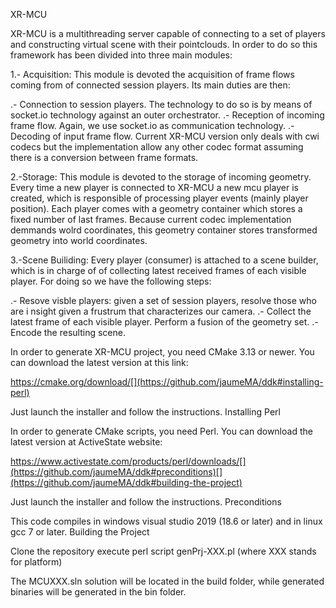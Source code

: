 XR-MCU

XR-MCU is a multithreading server capable of connecting to a set of players and constructing virtual scene with their pointclouds.
In order to do so this framework has been divided into three main modules:

1.- Acquisition: This module is devoted the acquisition of frame flows coming from of connected session players. Its main duties are then:

  .- Connection to session players. The technology to do so is by means of socket.io technology against an outer orchestrator.
  .- Reception of incoming frame flow. Again, we use socket.io as communication technology.
  .- Decoding of input frame flow. Current XR-MCU version only deals with cwi codecs but the implementation allow any other codec format assuming there is a conversion between frame formats.

2.-Storage: This module is devoted to the storage of incoming geometry. Every time a new player is connected to XR-MCU a new mcu player is created, which is responsible of processing player events (mainly player position). Each player comes with a geometry container which stores a fixed number of last frames. Because current codec implementation demmands wolrd coordinates, this geometry container stores transformed geometry into world coordinates.

3.-Scene Builiding: Every player (consumer) is attached to a scene builder, which is in charge of of collecting latest received frames of each visible player. For doing so we have the following steps:

  .- Resove visble players: given a set of session players, resolve those who are i nsight given a frustrum that characterizes our camera.
  .- Collect the latest frame of each visible player. Perform a fusion of the geometry set.
  .- Encode the resulting scene.

In order to generate XR-MCU project, you need CMake 3.13 or newer. You can download the latest version at this link:

https://cmake.org/download/[](https://github.com/jaumeMA/ddk#installing-perl)

Just launch the installer and follow the instructions.
Installing Perl

In order to generate CMake scripts, you need Perl. You can download the latest version at ActiveState website:

https://www.activestate.com/products/perl/downloads/[](https://github.com/jaumeMA/ddk#preconditions)[](https://github.com/jaumeMA/ddk#building-the-project)

Just launch the installer and follow the instructions.
Preconditions

This code compiles in windows visual studio 2019 (18.6 or later) and in linux gcc 7 or later.
Building the Project

Clone the repository
execute perl script genPrj-XXX.pl (where XXX stands for platform)

The MCUXXX.sln solution will be located in the build folder, while generated binaries will be generated in the bin folder.
